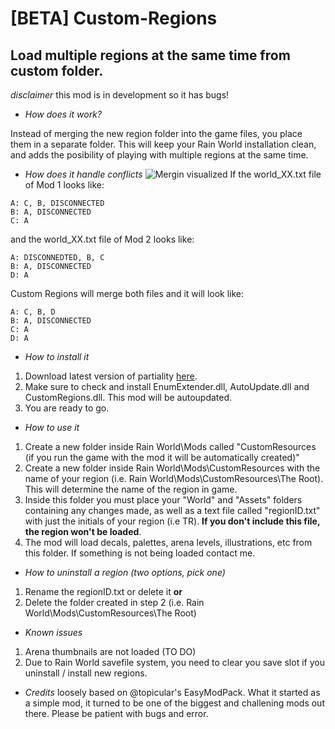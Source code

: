# [BETA] Custom-Regions

## Load multiple regions at the same time from custom folder.

*disclaimer* this mod is in development so it has bugs!

* *How does it work?*

Instead of merging the new region folder into the game files, you place them in a separate folder. This will keep your Rain World installation clean, and adds the posibility of playing with multiple regions at the same time.

* *How does it handle conflicts*
![Mergin visualized](https://cdn.discordapp.com/attachments/473881110695378964/670463211060985866/unknown.png)
If the world_XX.txt file of Mod 1 looks like:
```
A: C, B, DISCONNECTED
B: A, DISCONNECTED
C: A
```
and the world_XX.txt file of Mod 2 looks like:
```
A: DISCONNEDTED, B, C
B: A, DISCONNECTED
D: A
```
Custom Regions will merge both files and it will look like:
```
A: C, B, D
B: A, DISCONNECTED
C: A
D: A
```

* *How to install it*
1) Download latest version of partiality [here](https://github.com/PartialityModding/PartialityLauncher/releases "Partiality download").
2) Make sure to check and install EnumExtender.dll, AutoUpdate.dll and CustomRegions.dll. This mod will be autoupdated.
3) You are ready to go.

* *How to use it*
1) Create a new folder inside Rain World\Mods called "CustomResources (if you run the game with the mod it will be automatically created)"
2) Create a new folder inside Rain World\Mods\CustomResources with the name of your region (i.e. Rain World\Mods\CustomResources\The Root). This will determine the name of the region in game.
3) Inside this folder you must place your "World" and "Assets" folders containing any changes made, as well as a text file called "regionID.txt" with just the initials of your region (i.e TR). **If you don't include this file, the region won't be loaded**.
4) The mod will load decals, palettes, arena levels, illustrations, etc from this folder. If something is not being loaded contact me.

* *How to uninstall a region (two options, pick one)*
1) Rename the regionID.txt or delete it 
**or**
2) Delete the folder created in step 2 (i.e. Rain World\Mods\CustomResources\The Root)

* *Known issues*
1) Arena thumbnails are not loaded (TO DO)
2) Due to Rain World savefile system, you need to clear you save slot if you uninstall / install new regions.

* *Credits*
 loosely based on @topicular's EasyModPack. What it started as a simple mod, it turned to be one of the biggest and challening mods out there. Please be patient with bugs and error.
